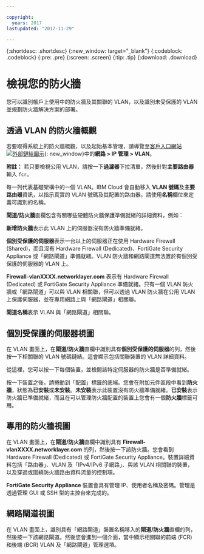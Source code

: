 ```yaml
---

copyright:
  years: 2017
lastupdated: "2017-11-29"

---
```


{:shortdesc: .shortdesc}
{:new_window: target="_blank"}
{:codeblock: .codeblock}
{:pre: .pre}
{:screen: .screen}
{:tip: .tip}
{:download: .download}

# 檢視您的防火牆 

您可以識別帳戶上使用中的防火牆及其關聯的 VLAN，以及識別未受保護的 VLAN 並規劃防火牆解決方案的部署。

## 透過 VLAN 的防火牆概觀

若要取得系統上的防火牆概觀，以及起始基本管理，請導覽至[客戶入口網站![外部鏈結圖示](../../icons/launch-glyph.svg "外部鏈結圖示")](https://control.softlayer.com/){: new_window}中的**網路 > IP 管理 > VLAN**。

**附註：** 若只要檢視公用 VLAN，請按一下**過濾器**下拉清單，然後針對**主要路由器**輸入 ``fcr``。 

每一列代表基礎架構中的一個 VLAN。IBM Cloud 會自動移入 **VLAN 號碼**及**主要路由器**資訊，以指示真實的 VLAN 號碼及其配置的路由器。請使用**名稱**欄位來定義可識別的名稱。 

**閘道/防火牆**直欄包含有關哪些硬體防火牆保護準備就緒的詳細資料，例如：

**新增防火牆**表示此 VLAN 上的伺服器沒有防火牆準備就緒。

**個別受保護的伺服器**表示一台以上的伺服器正在使用 Hardware Firewall (Shared)，而且沒有 Hardware Firewall (Dedicated)、FortiGate Security Appliance 或「網路閘道」準備就緒。VLAN 防火牆和網路閘道無法置於有個別受保護的伺服器的 VLAN 上。

**Firewall-vlanXXXX.networklayer.com** 表示有 Hardware Firewall (Dedicated) 或 FortiGate Security Appliance 準備就緒。只有一個 VLAN 防火牆或「網路閘道」可以與 VLAN 相關聯，但可以透過 VLAN 防火牆在公用 VLAN 上保護伺服器，並在專用網路上與「網路閘道」相關聯。

**閘道名稱**表示 VLAN 與「網路閘道」相關聯。

## 個別受保護的伺服器視圖

在 VLAN 畫面上，在**閘道/防火牆**直欄中識別具有**個別受保護的伺服器**的列，然後按一下相關聯的 VLAN 號碼鏈結。這會顯示包括關聯裝置的 VLAN 詳細資料。

從這裡，您可以按一下每個裝置，並檢閱該特定伺服器的防火牆是否準備就緒。

按一下裝置之後，請捲動到「配置」標籤的底端。您會在附加元件區段中看到**防火牆**，狀態為**已安裝**或**未安裝**。**未安裝**表示此裝置沒有防火牆準備就緒。**已安裝**表示防火牆已準備就緒，而且在可以管理防火牆配置的裝置上您會有一個**防火牆**標籤可用。

## 專用的防火牆視圖

在 VLAN 畫面上，在**閘道/防火牆**直欄中識別具有 **Firewall-vlanXXXX.networklayer.com** 的列，然後按一下該防火牆。您會看到 Hardware Firewall (Dedicated) 或 FortiGate Security Appliance。裝置詳細資料包括「路由器」、VLAN 及「IPv4/IPv6 子網路」、與該 VLAN 相關聯的裝置，以及穿過或圍繞防火牆路由資料流量的控制項。

**FortiGate Security Appliance** 裝置會具有管理 IP、使用者名稱及密碼。管理是透過管理 GUI 或 SSH 型的主控台來完成的。

## 網路閘道視圖

在 VLAN 畫面上，識別具有「網路閘道」裝置名稱移入的**閘道/防火牆**直欄的列，然後按一下該網路閘道。然後您會進到一個介面，當中顯示相關聯的前端 (FCR) 和後端 (BCR) VLAN 及「網路閘道」管理選項。
